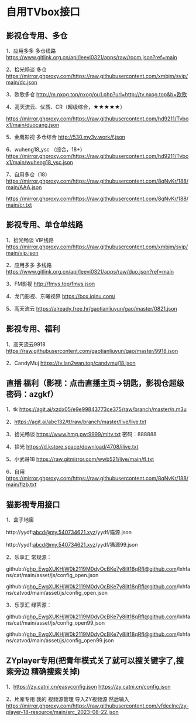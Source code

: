 # 自用TVbox接口
## 影视仓专用、多仓
1、应用多多 多仓线路 https://www.gitlink.org.cn/api/leevi0321/apps/raw/room.json?ref=main

2、拾光畅谈 多仓 https://mirror.ghproxy.com/https://raw.githubusercontent.com/xmbjm/svip/main/dc.json

3、欧歌多仓 http://m.nxog.top/nxog/ou1.php?url=http://tv.nxog.top&b=欧歌

4、高天流云、优质、CR（超级综合，★★★★★）

https://mirror.ghproxy.com/https://raw.githubusercontent.com/hd9211/Tvbox1/main/duocang.json

5、金鹰影视 多仓综合 http://530.my3v.work/f.json

6、wuheng18_ysc （综合，18+）https://mirror.ghproxy.com/https://raw.githubusercontent.com/hd9211/Tvbox1/main/wuheng18_ysc.json

7、自用多仓（18） 
https://mirror.ghproxy.com/https://raw.githubusercontent.com/8qNvKr/188/main/AAA.json

https://mirror.ghproxy.com/https://raw.githubusercontent.com/8qNvKr/188/main/cr.txt

## 影视专用、单仓单线路
1、拾光畅谈 VIP线路 https://mirror.ghproxy.com/https://raw.githubusercontent.com/xmbjm/svip/main/vip.json

2、应用多多 多线路 https://www.gitlink.org.cn/api/leevi0321/apps/raw/duo.json?ref=main

3、FM影视 http://fmys.top/fmys.json

4、龙门影视、东曦视界 https://box.iqinu.com/

5、高天流云 https://already.free.hr/gaotianliuyun/gao/master/0821.json

## 影视专用、福利
1、高天流云9918 https://raw.githubusercontent.com/gaotianliuyun/gao/master/9918.json

2、CandyMuj https://tv.lan2wan.top/candymuj18.json

## 直播 福利（影视：点击直播主页→钥匙，影视仓超级密码：azgkf）
1、tk https://agit.ai/xzdx05/e9e99843773ce375/raw/branch/master/n.m3u

2、https://agit.ai/abc132/tt/raw/branch/master/live/live.txt

3、拾光畅谈 https://www.hmg.pw:9999/mltv.txt
密码：888888

4、拾光 https://d.kstore.space/download/4708/ilive.txt

5、小武哥18 https://raw.gitmirror.com/wwb521/live/main/fl.txt

6、自用 https://mirror.ghproxy.com/https://raw.githubusercontent.com/8qNvKr/188/main/flzb.txt

## 猫影视专用接口
1、盒子地窖

http://yydf:abcd@my.540734621.xyz/yydf/猫源.json

http://yydf:abcd@my.540734621.xyz/yydf/猫源99.json

2、乐享汇 常规源：

github://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@github.com/lxhfans/cat/main/asset/js/config_open.json

github://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@github.com/lxhfans/catvod/main/asset/js/config_open.json

3、乐享汇 绿茶源：

github://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@github.com/lxhfans/cat/main/asset/js/config_open99.json

github://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@github.com/lxhfans/catvod/main/asset/js/config_open99.json

## ZYplayer专用(把青年模式关了就可以搜关键字了,搜索旁边 精确搜索关掉)
1、https://zy.catni.cn/easyconfig.json
https://zy.catni.cn/config.json

2、片库专用
我的 视频源管理 导入ZY视频源 然后输入
https://mirror.ghproxy.com/https://raw.githubusercontent.com/vfdeclnc/zy-player-18-resource/main/src_2023-08-22.json
